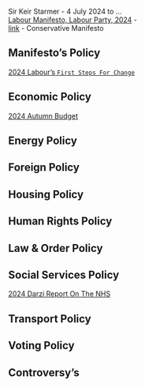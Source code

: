 Sir Keir Starmer - 4 July 2024 to ...  
[Labour Manifesto, Labour Party, 2024](https://labour.org.uk/wp-content/uploads/2024/06/Labour-Party-manifesto-2024.pdf) -   
[link](https://public.conservatives.com/static/documents/GE2024/Conservative-Manifesto-GE2024.pdf) - Conservative Manifesto  
## Manifesto’s Policy
[2024 Labour’s `First Steps For Change`](2024%20Labour’s%20`First%20Steps%20For%20Change`)  
## Economic Policy
[2024 Autumn Budget](2024%20Autumn%20Budget)  
## Energy Policy

## Foreign Policy

## Housing Policy

## Human Rights Policy

## Law & Order Policy

## Social Services Policy
[2024 Darzi Report On The NHS](2024%20Darzi%20Report%20On%20The%20NHS)  
## Transport Policy

## Voting Policy

## Controversy’s
